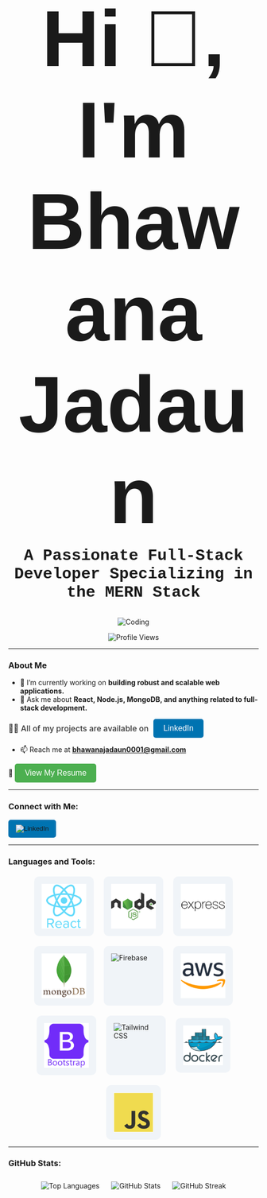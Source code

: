 <h1 align="center" style="font-size: 10rem; font-family: Arial, sans-serif; margin-bottom: 10px;">
  Hi 👋, I'm Bhawana Jadaun
</h1>
<h3 align="center" style="font-size: 2rem; font-family: 'Courier New', monospace; margin-top: 0;">
  A Passionate Full-Stack Developer Specializing in the MERN Stack
</h3>


<div align="center">
  <img alt="Coding" width="400px" src="https://cdn.dribbble.com/users/1364029/screenshots/16093268/media/68e82a7fb4904614a9066d6b540c14b2.gif" />
</div>

<p align="center">
  <img src="https://komarev.com/ghpvc/?username=bhawanajadaun&label=Profile%20Views&color=0e75b6&style=flat" alt="Profile Views" />
</p>

---

### About Me

- 🔭 I’m currently working on **building robust and scalable web applications.**  
- 💬 Ask me about **React, Node.js, MongoDB, and anything related to full-stack development.**  

<div style="display: flex; align-items: center; gap: 10px; margin-top: 10px;">
  <span style="font-size: 16px; font-weight: 500; color: #333;">
    👨‍💻 All of my projects are available on 
  </span>
  <button style="padding: 10px 20px; background-color: #0073b1; border: none; border-radius: 5px; cursor: pointer;">
    <a href="https://www.linkedin.com/in/bhawana-jadaun-801674307/" target="_blank" style="color: #ffffff; text-decoration: none; font-size: 16px; font-weight: 500;">
      LinkedIn
    </a>
  </button>
</div>

- 📫 Reach me at **bhawanajadaun0001@gmail.com**  

<div style="margin-top: 10px;">
  📄 
  <button style="padding: 10px 20px; background-color: #4CAF50; border: none; border-radius: 5px; cursor: pointer;">
    <a href="https://drive.google.com/path-to-your-resume" target="_blank" style="color: #ffffff; text-decoration: none; font-size: 16px; font-weight: 500;">
      View My Resume
    </a>
  </button>
</div>

---


### Connect with Me:
<div>
  <button style="padding: 10px 15px; background-color: #0073b1; border: none; border-radius: 5px; display: flex; align-items: center; gap: 10px;">
    <span><a href="https://linkedin.com/in/bhawanajadaun" target="_blank" style="text-decoration: none;">
      <img src="https://cdn-icons-png.flaticon.com/512/174/174857.png" alt="LinkedIn" width="45" height="45" />
    </a></span>
  </button>
</div>



---



### Languages and Tools:

<div style="
  display: flex; 
  flex-wrap: wrap; 
  justify-content: center; 
  align-items: center; 
  gap: 20px; 
  margin-top: 20px;">
  <a href="https://reactjs.org/" target="_blank" style="text-decoration: none; background-color: #f0f4f8; padding: 15px; border-radius: 10px; display: flex; justify-content: center; align-items: center;">
    <img src="https://raw.githubusercontent.com/devicons/devicon/master/icons/react/react-original-wordmark.svg" alt="React" width="90" height="90" />
  </a>
  <a href="https://nodejs.org" target="_blank" style="text-decoration: none; background-color: #f0f4f8; padding: 15px; border-radius: 10px; display: flex; justify-content: center; align-items: center;">
    <img src="https://raw.githubusercontent.com/devicons/devicon/master/icons/nodejs/nodejs-original-wordmark.svg" alt="Node.js" width="90" height="90" />
  </a>
  <a href="https://expressjs.com" target="_blank" style="text-decoration: none; background-color: #f0f4f8; padding: 15px; border-radius: 10px; display: flex; justify-content: center; align-items: center;">
    <img src="https://raw.githubusercontent.com/devicons/devicon/master/icons/express/express-original-wordmark.svg" alt="Express.js" width="90" height="90" />
  </a>
  <a href="https://www.mongodb.com/" target="_blank" style="text-decoration: none; background-color: #f0f4f8; padding: 15px; border-radius: 10px; display: flex; justify-content: center; align-items: center;">
    <img src="https://raw.githubusercontent.com/devicons/devicon/master/icons/mongodb/mongodb-original-wordmark.svg" alt="MongoDB" width="90" height="90" />
  </a>
  <a href="https://firebase.google.com/" target="_blank" style="text-decoration: none; background-color: #f0f4f8; padding: 15px; border-radius: 10px; display: flex; justify-content: center; align-items: center;">
    <img src="https://www.vectorlogo.zone/logos/firebase/firebase-icon.svg" alt="Firebase" width="90" height="90" />
  </a>
  <a href="https://aws.amazon.com" target="_blank" style="text-decoration: none; background-color: #f0f4f8; padding: 15px; border-radius: 10px; display: flex; justify-content: center; align-items: center;">
    <img src="https://raw.githubusercontent.com/devicons/devicon/master/icons/amazonwebservices/amazonwebservices-original-wordmark.svg" alt="AWS" width="90" height="90" />
  </a>
  <a href="https://getbootstrap.com" target="_blank" style="text-decoration: none; background-color: #f0f4f8; padding: 15px; border-radius: 10px; display: flex; justify-content: center; align-items: center;">
    <img src="https://raw.githubusercontent.com/devicons/devicon/master/icons/bootstrap/bootstrap-plain-wordmark.svg" alt="Bootstrap" width="90" height="90" />
  </a>
  <a href="https://tailwindcss.com/" target="_blank" style="text-decoration: none; background-color: #f0f4f8; padding: 15px; border-radius: 10px; display: flex; justify-content: center; align-items: center;">
    <img src="https://www.vectorlogo.zone/logos/tailwindcss/tailwindcss-icon.svg" alt="Tailwind CSS" width="90" height="90" />
  </a>
  <a href="https://www.docker.com/" target="_blank" style="text-decoration: none; background-color: #f0f4f8; padding: 15px; border-radius: 10px; display: flex; justify-content: center; align-items: center;">
    <img src="https://raw.githubusercontent.com/devicons/devicon/master/icons/docker/docker-original-wordmark.svg" alt="Docker" width="80" height="80" />
  </a>
  <a href="https://developer.mozilla.org/en-US/docs/Web/JavaScript" target="_blank" style="text-decoration: none; background-color: #f0f4f8; padding: 15px; border-radius: 10px; display: flex; justify-content: center; align-items: center;">
    <img src="https://raw.githubusercontent.com/devicons/devicon/master/icons/javascript/javascript-original.svg" alt="JavaScript" width="80" height="80" />
  </a>
</div>


---

### GitHub Stats:
<div align="center">
  <img src="https://github-readme-stats.vercel.app/api/top-langs?username=bhawanajadaun&show_icons=true&locale=en&layout=compact" alt="Top Languages" style="margin: 10px;" />
  <img src="https://github-readme-stats.vercel.app/api?username=bhawanajadaun&show_icons=true&locale=en" alt="GitHub Stats" style="margin: 10px;" />
  <img src="https://github-readme-streak-stats.herokuapp.com/?user=bhawanajadaun" alt="GitHub Streak" style="margin: 10px;" />
</div>
